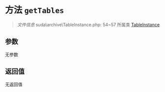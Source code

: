 # 方法 `getTables`

> *文件信息* suda\archive\TableInstance.php: 54~57
> 所属类 [TableInstance](../TableInstance.md)




## 参数


无参数


## 返回值

无返回值
